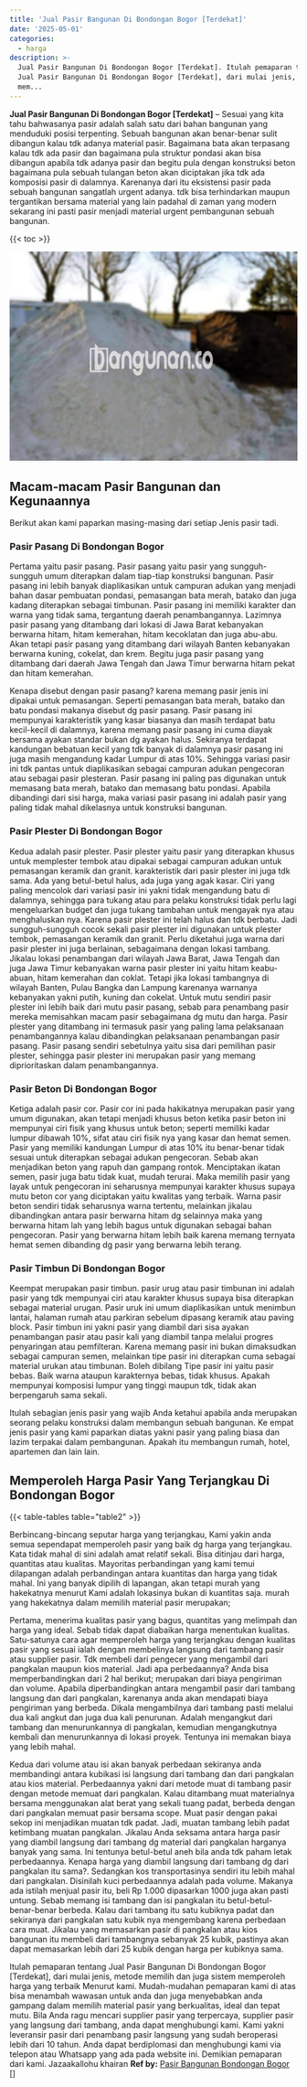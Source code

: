 ```yaml
---
title: 'Jual Pasir Bangunan Di Bondongan Bogor [Terdekat]'
date: '2025-05-01'
categories:
  - harga
description: >-
  Jual Pasir Bangunan Di Bondongan Bogor [Terdekat]. Itulah pemaparan tentang
  Jual Pasir Bangunan Di Bondongan Bogor [Terdekat], dari mulai jenis, metode
  mem...
---
```


**Jual Pasir Bangunan Di Bondongan Bogor \[Terdekat\]** – Sesuai yang kita tahu bahwasanya pasir adalah salah satu dari bahan bangunan yang menduduki posisi terpenting. Sebuah bangunan akan benar-benar sulit dibangun kalau tdk adanya material pasir. Bagaimana bata akan terpasang kalau tdk ada pasir dan bagaimana pula struktur pondasi akan bisa dibangun apabila tdk adanya pasir dan begitu pula dengan konstruksi beton bagaimana pula sebuah tulangan beton akan diciptakan jika tdk ada komposisi pasir di dalamnya. Karenanya dari itu eksistensi pasir pada sebuah bangunan sangatlah urgent adanya. tdk bisa terhindarkan maupun tergantikan bersama material yang lain padahal di zaman yang modern sekarang ini pasti pasir menjadi material urgent pembangunan sebuah bangunan.

{{< toc >}}

![Jual Pasir Bangunan Di Bondongan Bogor [Terdekat]](/images/jual-pasir-bangunan-01.png)

## Macam-macam Pasir Bangunan dan Kegunaannya

Berikut akan kami paparkan masing-masing dari setiap Jenis pasir tadi.

### Pasir Pasang Di Bondongan Bogor

Pertama yaitu pasir pasang. Pasir pasang yaitu pasir yang sungguh-sungguh umum diterapkan dalam tiap-tiap konstruksi bangunan. Pasir pasang ini lebih banyak diaplikasikan untuk campuran adukan yang menjadi bahan dasar pembuatan pondasi, pemasangan bata merah, batako dan juga kadang diterapkan sebagai timbunan. Pasir pasang ini memiliki karakter dan warna yang tidak sama, tergantung daerah penambangannya. Lazimnya pasir pasang yang ditambang dari lokasi di Jawa Barat kebanyakan berwarna hitam, hitam kemerahan, hitam kecoklatan dan juga abu-abu. Akan tetapi pasir pasang yang ditambang dari wilayah Banten kebanyakan berwarna kuning, cokelat, dan krem. Begitu juga pasir pasang yang ditambang dari daerah Jawa Tengah dan Jawa Timur berwarna hitam pekat dan hitam kemerahan.

Kenapa disebut dengan pasir pasang? karena memang pasir jenis ini dipakai untuk pemasangan. Seperti pemasangan bata merah, batako dan batu pondasi makanya disebut dg pasir pasang. Pasir pasang ini mempunyai karakteristik yang kasar biasanya dan masih terdapat batu kecil-kecil di dalamnya, karena memang pasir pasang ini cuma diayak bersama ayakan standar bukan dg ayakan halus. Sekiranya terdapat kandungan bebatuan kecil yang tdk banyak di dalamnya pasir pasang ini juga masih mengandung kadar Lumpur di atas 10%. Sehingga variasi pasir ini tdk pantas untuk diaplikasikan sebagai campuran adukan pengecoran atau sebagai pasir plesteran. Pasir pasang ini paling pas digunakan untuk memasang bata merah, batako dan memasang batu pondasi. Apabila dibandingi dari sisi harga, maka variasi pasir pasang ini adalah pasir yang paling tidak mahal dikelasnya untuk konstruksi bangunan.

### Pasir Plester Di Bondongan Bogor

Kedua adalah pasir plester. Pasir plester yaitu pasir yang diterapkan khusus untuk memplester tembok atau dipakai sebagai campuran adukan untuk pemasangan keramik dan granit. karakteristik dari pasir plester ini juga tdk sama. Ada yang betul-betul halus, ada juga yang agak kasar. Ciri yang paling mencolok dari variasi pasir ini yakni tidak mengandung batu di dalamnya, sehingga para tukang atau para pelaku konstruksi tidak perlu lagi mengeluarkan budget dan juga tukang tambahan untuk mengayak nya atau menghaluskan nya. Karena pasir plester ini telah halus dan tdk berbatu. Jadi sungguh-sungguh cocok sekali pasir plester ini digunakan untuk plester tembok, pemasangan keramik dan granit. Perlu diketahui juga warna dari pasir plester ini juga berlainan, sebagaimana dengan lokasi tambang. Jikalau lokasi penambangan dari wilayah Jawa Barat, Jawa Tengah dan juga Jawa Timur kebanyakan warna pasir plester ini yaitu hitam keabu-abuan, hitam kemerahan dan coklat. Tetapi jika lokasi tambangnya di wilayah Banten, Pulau Bangka dan Lampung karenanya warnanya kebanyakan yakni putih, kuning dan cokelat. Untuk mutu sendiri pasir plester ini lebih baik dari mutu pasir pasang, sebab para penambang pasir mereka memisahkan macam pasir sebagaimana dg mutu dan harga. Pasir plester yang ditambang ini termasuk pasir yang paling lama pelaksanaan penambangannya kalau dibandingkan pelaksanaan penambangan pasir pasang. Pasir pasang sendiri sebetulnya yaitu sisa dari pemilihan pasir plester, sehingga pasir plester ini merupakan pasir yang memang diprioritaskan dalam penambangannya.

### Pasir Beton Di Bondongan Bogor

Ketiga adalah pasir cor. Pasir cor ini pada hakikatnya merupakan pasir yang umum digunakan, akan tetapi menjadi khusus beton ketika pasir beton ini mempunyai ciri fisik yang khusus untuk beton; seperti memiliki kadar lumpur dibawah 10%, sifat atau ciri fisik nya yang kasar dan hemat semen. Pasir yang memiliki kandungan Lumpur di atas 10% itu benar-benar tidak sesuai untuk diterapkan sebagai adukan pengecoran. Sebab akan menjadikan beton yang rapuh dan gampang rontok. Menciptakan ikatan semen, pasir juga batu tidak kuat, mudah terurai. Maka memilih pasir yang layak untuk pengecoran ini seharusnya mempunyai karakter khusus supaya mutu beton cor yang diciptakan yaitu kwalitas yang terbaik. Warna pasir beton sendiri tidak seharusnya warna tertentu, melainkan jikalau dibandingkan antara pasir berwarna hitam dg selainnya maka yang berwarna hitam lah yang lebih bagus untuk digunakan sebagai bahan pengecoran. Pasir yang berwarna hitam lebih baik karena memang ternyata hemat semen dibanding dg pasir yang berwarna lebih terang.

### Pasir Timbun Di Bondongan Bogor

Keempat merupakan pasir timbun. pasir urug atau pasir timbunan ini adalah pasir yang tdk mempunyai ciri atau karakter khusus supaya bisa diterapkan sebagai material urugan. Pasir uruk ini umum diaplikasikan untuk menimbun lantai, halaman rumah atau parkiran sebelum dipasang keramik atau paving block. Pasir timbun ini yakni pasir yang diambil dari sisa ayakan penambangan pasir atau pasir kali yang diambil tanpa melalui progres penyaringan atau pemfilteran. Karena memang pasir ini bukan dimaksudkan sebagai campuran semen, melainkan tipe pasir ini diterapkan cuma sebagai material urukan atau timbunan. Boleh dibilang Tipe pasir ini yaitu pasir bebas. Baik warna ataupun karakternya bebas, tidak khusus. Apakah mempunyai komposisi lumpur yang tinggi maupun tdk, tidak akan berpengaruh sama sekali.

Itulah sebagian jenis pasir yang wajib Anda ketahui apabila anda merupakan seorang pelaku konstruksi dalam membangun sebuah bangunan. Ke empat jenis pasir yang kami paparkan diatas yakni pasir yang paling biasa dan lazim terpakai dalam pembangunan. Apakah itu membangun rumah, hotel, apartemen dan lain lain.

## Memperoleh Harga Pasir Yang Terjangkau Di Bondongan Bogor

{{< table-tables table="table2" >}}

Berbincang-bincang seputar harga yang terjangkau, Kami yakin anda semua sependapat memperoleh pasir yang baik dg harga yang terjangkau. Kata tidak mahal di sini adalah amat relatif sekali. Bisa ditinjau dari harga, quantitas atau kualitas. Mayoritas perbandingan yang kami temui dilapangan adalah perbandingan antara kuantitas dan harga yang tidak mahal. Ini yang banyak dipilih di lapangan, akan tetapi murah yang hakekatnya menurut Kami adalah lokasinya bukan di kuantitas saja. murah yang hakekatnya dalam memilih material pasir merupakan;

Pertama, menerima kualitas pasir yang bagus, quantitas yang melimpah dan harga yang ideal. Sebab tidak dapat diabaikan harga menentukan kualitas. Satu-satunya cara agar memperoleh harga yang terjangkau dengan kualitas pasir yang sesuai ialah dengan membelinya langsung dari tambang pasir atau supplier pasir. Tdk membeli dari pengecer yang mengambil dari pangkalan maupun kios material. Jadi apa perbedaannya? Anda bisa memperbandingkan dari 2 hal berikut; merupakan dari biaya pengiriman dan volume. Apabila diperbandingkan antara mengambil pasir dari tambang langsung dan dari pangkalan, karenanya anda akan mendapati biaya pengiriman yang berbeda. Dikala mengambilnya dari tambang pasti melalui dua kali angkut dan juga dua kali penurunan. Adalah mengangkut dari tambang dan menurunkannya di pangkalan, kemudian mengangkutnya kembali dan menurunkannya di lokasi proyek. Tentunya ini memakan biaya yang lebih mahal.

Kedua dari volume atau isi akan banyak perbedaan sekiranya anda membandingi antara kubikasi isi langsung dari tambang dan dari pangkalan atau kios material. Perbedaannya yakni dari metode muat di tambang pasir dengan metode memuat dari pangkalan. Kalau ditambang muat materialnya bersama menggunakan alat berat yang sekali tuang padat, berbeda dengan dari pangkalan memuat pasir bersama scope. Muat pasir dengan pakai sekop ini menjadikan muatan tdk padat. Jadi, muatan tambang lebih padat ketimbang muatan pangkalan. Jikalau Anda seksama antara harga pasir yang diambil langsung dari tambang dg material dari pangkalan harganya banyak yang sama. Ini tentunya betul-betul aneh bila anda tdk paham letak perbedaannya. Kenapa harga yang diambil langsung dari tambang dg dari pangkalan itu sama?. Sedangkan kos transportasinya sendiri itu lebih mahal dari pangkalan. Disinilah kuci perbedaannya adalah pada volume. Makanya ada istilah menjual pasir itu, beli Rp 1.000 dipasarkan 1000 juga akan pasti untung. Sebab memang isi tambang dan isi pangkalan itu betul-betul-benar-benar berbeda. Kalau dari tambang itu satu kubiknya padat dan sekiranya dari pangkalan satu kubik nya mengembang karena perbedaan cara muat. Jikalau yang memasarkan pasir di pangkalan atau kios bangunan itu membeli dari tambangnya sebanyak 25 kubik, pastinya akan dapat memasarkan lebih dari 25 kubik dengan harga per kubiknya sama.

Itulah pemaparan tentang Jual Pasir Bangunan Di Bondongan Bogor \[Terdekat\], dari mulai jenis, metode memilih dan juga sistem memperoleh harga yang terbaik Menurut kami. Mudah-mudahan pemaparan kami di atas bisa menambah wawasan untuk anda dan juga menyebabkan anda gampang dalam memilih material pasir yang berkualitas, ideal dan tepat mutu. Bila Anda ragu mencari supplier pasir yang terpercaya, supplier pasir yang langsung dari tambang, anda dapat menghubungi kami. Kami yakni leveransir pasir dari penambang pasir langsung yang sudah beroperasi lebih dari 10 tahun. Anda dapat berdiplomasi dan menghubungi kami via telepon atau Whatsapp yang ada pada website ini. Demikian pemaparan dari kami. Jazaakallohu khairan
**Ref by:** [Pasir Bangunan Bondongan Bogor []](https://id.wikipedia.org/wiki/Pasir)
